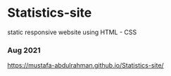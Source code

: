 # Statistics-site
static responsive website using HTML - CSS
### Aug 2021
https://mustafa-abdulrahman.github.io/Statistics-site/
